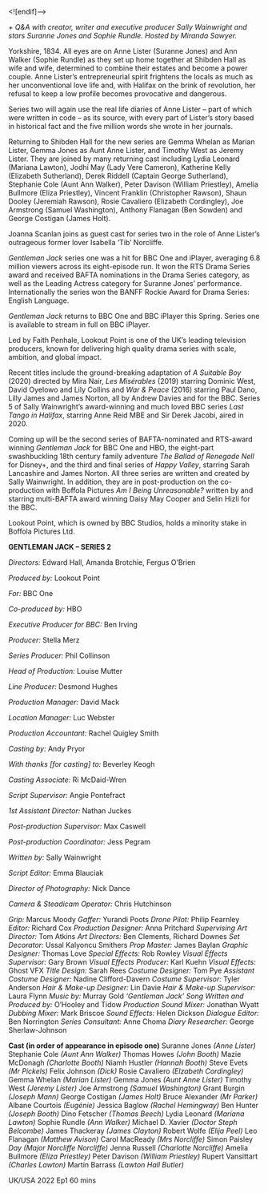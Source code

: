 
<![endif]-->

_+ Q&A with creator, writer and executive producer Sally Wainwright and stars Suranne Jones and Sophie Rundle. Hosted by Miranda_ _Sawyer._

Yorkshire, 1834. All eyes are on Anne Lister (Suranne Jones) and Ann Walker (Sophie Rundle) as they set up home together at Shibden Hall as wife and wife, determined to combine their estates and become a power couple. Anne Lister’s entrepreneurial spirit frightens the locals as much as her unconventional love life and, with Halifax on the brink of revolution, her refusal to keep a low profile becomes provocative and dangerous.

Series two will again use the real life diaries of Anne Lister – part of which were written in code – as its source, with every part of Lister’s story based in historical fact and the five million words she wrote in her journals.

Returning to Shibden Hall for the new series are Gemma Whelan as Marian Lister, Gemma Jones as Aunt Anne Lister, and Timothy West as Jeremy Lister. They are joined by many returning cast including Lydia Leonard (Mariana Lawton), Jodhi May (Lady Vere Cameron), Katherine Kelly (Elizabeth Sutherland), Derek Riddell (Captain George Sutherland), Stephanie Cole (Aunt Ann Walker), Peter Davison (William Priestley), Amelia Bullmore (Eliza Priestley), Vincent Franklin (Christopher Rawson), Shaun Dooley (Jeremiah Rawson), Rosie Cavaliero (Elizabeth Cordingley), Joe Armstrong (Samuel Washington), Anthony Flanagan (Ben Sowden) and George Costigan (James Holt).

Joanna Scanlan joins as guest cast for series two in the role of Anne Lister’s outrageous former lover Isabella ‘Tib’ Norcliffe.

_Gentleman Jack_ series one was a hit for BBC One and iPlayer, averaging 6.8 million viewers across its eight-episode run. It won the RTS Drama Series award and received BAFTA nominations in the Drama Series category, as well as the Leading Actress category for Suranne Jones’ performance. Internationally the series won the BANFF Rockie Award for Drama Series: English Language.

_Gentleman Jack_ returns to BBC One and BBC iPlayer this Spring. Series one is available to stream in full on BBC iPlayer.

Led by Faith Penhale, Lookout Point is one of the UK’s leading television producers, known for delivering high quality drama series with scale, ambition, and global impact.

Recent titles include the ground-breaking adaptation of _A Suitable Boy_ (2020) directed by Mira Nair, _Les Misérables_ (2019) starring Dominic West, David Oyelowo and Lily Collins and _War & Peace_ (2016) starring Paul Dano, Lilly James and James Norton, all by Andrew Davies and for the BBC. Series 5 of Sally Wainwright’s award-winning and much loved BBC series _Last Tango in Halifax_, starring Anne Reid MBE and Sir Derek Jacobi, aired in 2020.

Coming up will be the second series of BAFTA-nominated and RTS-award winning _Gentleman Jack_ for BBC One and HBO, the eight-part swashbuckling 18th century family adventure _The Ballad of Renegade Nell_ for Disney+, and the third and final series of _Happy Valley_, starring Sarah Lancashire and James Norton. All three series are written and created by Sally Wainwright. In addition, they are in post-production on the co-production with Boffola Pictures _Am I Being Unreasonable?_ written by and starring multi-BAFTA award winning Daisy May Cooper and Selin Hizli for the BBC.

Lookout Point, which is owned by BBC Studios, holds a minority stake in Boffola Pictures Ltd.

**GENTLEMAN JACK – SERIES 2**

_Directors:_ Edward Hall, Amanda Brotchie, Fergus O’Brien

_Produced by:_ Lookout Point

_For:_ BBC One

_Co-produced by:_ HBO

_Executive Producer for BBC:_ Ben Irving

_Producer:_ Stella Merz

_Series Producer:_ Phil Collinson

_Head of Production:_ Louise Mutter

_Line Producer:_ Desmond Hughes

_Production Manager:_ David Mack

_Location Manager:_ Luc Webster

_Production Accountant:_ Rachel Quigley Smith

_Casting by:_ Andy Pryor

_With thanks [for casting] to:_ Beverley Keogh

_Casting Associate:_ Ri McDaid-Wren

_Script Supervisor:_ Angie Pontefract

_1st Assistant Director:_ Nathan Juckes

_Post-production Supervisor:_ Max Caswell

_Post-production Coordinator:_ Jess Pegram

_Written by:_ Sally Wainwright

_Script Editor:_ Emma Blauciak

_Director of Photography:_ Nick Dance

_Camera & Steadicam Operator:_ Chris Hutchinson

_Grip:_ Marcus Moody
_Gaffer:_ Yurandi Poots
_Drone Pilot:_ Philip Fearnley
_Editor:_ Richard Cox
_Production Designer:_ Anna Pritchard
_Supervising Art Director:_ Tom Atkins
_Art Directors:_ Ben Clements,  Richard Downes
_Set Decorator:_ Ussal Kalyoncu Smithers
_Prop Master:_ James Baylan
_Graphic Designer:_ Thomas Love
_Special Effects:_ Rob Rowley
_Visual Effects Supervisor:_ Gary Brown
_Visual Effects Producer:_ Karl Kuehn
_Visual Effects:_ Ghost VFX
_Title Design:_ Sarah Rees
_Costume Designer:_ Tom Pye
_Assistant Costume Designer:_ Nadine Clifford-Davern
_Costume Supervisor:_ Tyler Anderson
_Hair & Make-up Designer:_ Lin Davie
_Hair & Make-up Supervisor:_ Laura Flynn
_Music by:_ Murray Gold
_‘Gentleman Jack’ Song Written and Produced by:_ O’Hooley and Tidow
_Production Sound Mixer:_ Jonathan Wyatt
_Dubbing Mixer:_ Mark Briscoe
_Sound Effects:_ Helen Dickson
_Dialogue Editor:_ Ben Norrington
_Series Consultant:_ Anne Choma
_Diary Researcher:_ George Sherlaw-Johnson

**Cast (in order of appearance in episode one)**
Suranne  Jones _(Anne Lister)_
Stephanie  Cole _(Aunt Ann Walker)_
Thomas  Howes _(John Booth)_
Mazie  McDonagh _(Charlotte Booth)_
Niamh  Hustler _(Hannah Booth)_
Steve  Evets _(Mr Pickels)_
Felix  Johnson _(Dick)_
Rosie  Cavaliero _(Elzabeth Cordingley)_
Gemma  Whelan _(Marian Lister)_
Gemma Jones _(Aunt Anne Lister)_
Timothy  West _(Jeremy Lister)_
Joe  Armstrong _(Samuel Washington)_
Grant  Burgin _(Joseph Mann)_
George  Costigan _(James Holt)_
Bruce  Alexander _(Mr Parker)_
Albane  Courtois _(Eugénie)_
Jessica  Baglow _(Rachel Hemingway)_
Ben  Hunter _(Joseph Booth)_
Dino Fetscher _(Thomas Beech)_
Lydia  Leonard _(Mariana Lawton)_
Sophie  Rundle _(Ann Walker)_
Michael D.  Xavier _(Doctor Steph Belcombe)_
James Thackeray _(James Clayton)_
Robert Wolfe _(Elija Peel)_
Leo Flanagan _(Matthew Avison)_
Carol MacReady _(Mrs Norcliffe)_
Simon Paisley _Day (Major Norcliffe Norcliffe)_
Jenna Russell _(Charlotte Norcliffe)_
Amelia Bullmore _(Eliza Priestley)_
Peter Davison _(William Priestley)_
Rupert Vansittart _(Charles Lawton)_
Martin Barrass _(Lawton Hall Butler)_

UK/USA 2022
Ep1 60 mins
<!--stackedit_data:
eyJoaXN0b3J5IjpbODMzNTYwODY3XX0=
-->